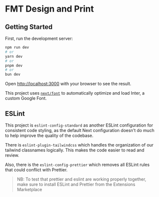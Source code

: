 # FMT Design and Print

## Getting Started

First, run the development server:

```bash
npm run dev
# or
yarn dev
# or
pnpm dev
# or
bun dev
```

Open [http://localhost:3000](http://localhost:3000) with your browser to see the result.

This project uses [`next/font`](https://nextjs.org/docs/basic-features/font-optimization) to automatically optimize and load Inter, a custom Google Font.

## ESLint

This project is `eslint-config-standard` as another ESLint configuration for consistent code styling, as the default Next configuration doesn’t do much to help improve the quality of the codebase.

There is `eslint-plugin-tailwindcss` which handles the organization of our tailwind classnames logically. This makes the code easier to read and review.

Also, there is the `eslint-config-prettier` which removes all ESLint rules that could conflict with Prettier.

> NB: To test that prettier and eslint are working properly together, make sure to install ESLint and Prettier from the Extensions Marketplace
